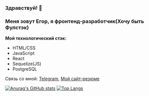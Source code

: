 ### Здравствуй! 👋

### Меня зовут Егор, я фронтенд-разработчик(Хочу быть Фулстэк)

**Мой технологический стэк:**
* HTML/CSS
* JavaScript
* React
* Sequelize(JS)
* PostgreSQL

Связь со мной: [Telegram](https://t.me/theviruslog), [Мой сайт-резюме](https://theviruslogbeats.github.io/My-CV/)

[![Anurag's GitHub stats](https://github-readme-stats.vercel.app/api?username=TheViruslogBeats)](https://github.com/anuraghazra/github-readme-stats)
[![Top Langs](https://github-readme-stats.vercel.app/api/top-langs/?username=TheViruslogBeats&layout=compact)](https://github.com/anuraghazra/github-readme-stats)
<!--
**TheViruslogBeats/TheViruslogBeats** is a ✨ _special_ ✨ repository because its `README.md` (this file) appears on your GitHub profile.

Here are some ideas to get you started:

- 🔭 I’m currently working on ...
- 🌱 I’m currently learning ...
- 👯 I’m looking to collaborate on ...
- 🤔 I’m looking for help with ...
- 💬 Ask me about ...
- 📫 How to reach me: ...
- 😄 Pronouns: ...
- ⚡ Fun fact: ...
-->
